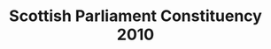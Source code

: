 ---
schema: default
title: Scottish Parliament Constituency 2010
organization: Moray Council
notes: >-
    Scottish Parliament Constituency 2010 (OS Boundary Line Open Data)
resources:
  - name: Scottish Parliament Constituency 2010 FEATURE LAYER
  - url: >-
      
  - format: FEATURE LAYER
license: 
category:

  - Open Data
  - boundaries
maintainer: Moray Council
maintainer_email: someone@example.com
---